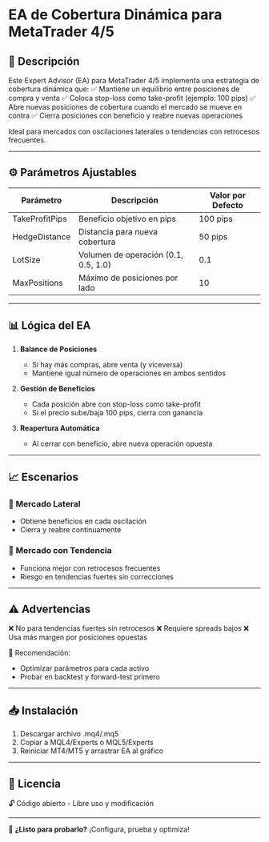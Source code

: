 # EA de Cobertura Dinámica para MetaTrader 4/5

## 📌 Descripción
Este Expert Advisor (EA) para MetaTrader 4/5 implementa una estrategia de cobertura dinámica que:
✅ Mantiene un equilibrio entre posiciones de compra y venta
✅ Coloca stop-loss como take-profit (ejemplo: 100 pips)
✅ Abre nuevas posiciones de cobertura cuando el mercado se mueve en contra
✅ Cierra posiciones con beneficio y reabre nuevas operaciones

Ideal para mercados con oscilaciones laterales o tendencias con retrocesos frecuentes.

---

## ⚙️ Parámetros Ajustables
| Parámetro           | Descripción                                  | Valor por Defecto |
|---------------------|--------------------------------------------|------------------|
| TakeProfitPips      | Beneficio objetivo en pips                  | 100 pips         |
| HedgeDistance       | Distancia para nueva cobertura              | 50 pips          |
| LotSize             | Volumen de operación (0.1, 0.5, 1.0)       | 0.1              |
| MaxPositions        | Máximo de posiciones por lado              | 10               |

---

## 📊 Lógica del EA
1. **Balance de Posiciones**
   - Si hay más compras, abre venta (y viceversa)
   - Mantiene igual número de operaciones en ambos sentidos

2. **Gestión de Beneficios**
   - Cada posición abre con stop-loss como take-profit
   - Si el precio sube/baja 100 pips, cierra con ganancia

3. **Reapertura Automática**
   - Al cerrar con beneficio, abre nueva operación opuesta

---

## 📈 Escenarios
### 🔹 Mercado Lateral
- Obtiene beneficios en cada oscilación
- Cierra y reabre continuamente

### 🔹 Mercado con Tendencia
- Funciona mejor con retrocesos frecuentes
- Riesgo en tendencias fuertes sin correcciones

---

## ⚠️ Advertencias
❌ No para tendencias fuertes sin retrocesos
❌ Requiere spreads bajos
❌ Usa más margen por posiciones opuestas

🔹 Recomendación:
- Optimizar parámetros para cada activo
- Probar en backtest y forward-test primero

---

## 📥 Instalación
1. Descargar archivo .mq4/.mq5
2. Copiar a MQL4/Experts o MQL5/Experts
3. Reiniciar MT4/MT5 y arrastrar EA al gráfico

---

## 📜 Licencia
🔓 Código abierto - Libre uso y modificación

---
🚀 **¿Listo para probarlo?** ¡Configura, prueba y optimiza!
